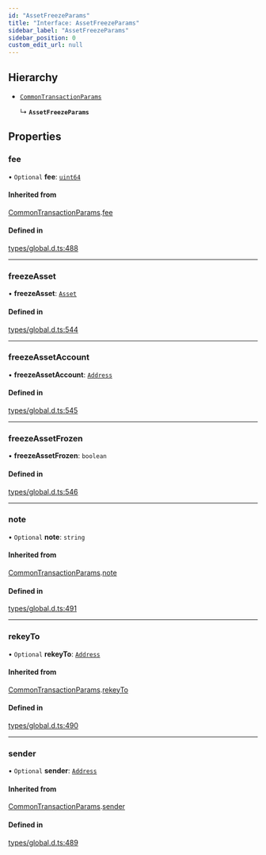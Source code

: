 ```yaml
---
id: "AssetFreezeParams"
title: "Interface: AssetFreezeParams"
sidebar_label: "AssetFreezeParams"
sidebar_position: 0
custom_edit_url: null
---
```


## Hierarchy

- [`CommonTransactionParams`](CommonTransactionParams.md)

  ↳ **`AssetFreezeParams`**

## Properties

### fee

• `Optional` **fee**: [`uint64`](../modules.md#uint64)

#### Inherited from

[CommonTransactionParams](CommonTransactionParams.md).[fee](CommonTransactionParams.md#fee)

#### Defined in

[types/global.d.ts:488](https://github.com/algorand-devrel/tealscript/blob/3275b18/types/global.d.ts#L488)

___

### freezeAsset

• **freezeAsset**: [`Asset`](../classes/Asset.md)

#### Defined in

[types/global.d.ts:544](https://github.com/algorand-devrel/tealscript/blob/3275b18/types/global.d.ts#L544)

___

### freezeAssetAccount

• **freezeAssetAccount**: [`Address`](../classes/Address.md)

#### Defined in

[types/global.d.ts:545](https://github.com/algorand-devrel/tealscript/blob/3275b18/types/global.d.ts#L545)

___

### freezeAssetFrozen

• **freezeAssetFrozen**: `boolean`

#### Defined in

[types/global.d.ts:546](https://github.com/algorand-devrel/tealscript/blob/3275b18/types/global.d.ts#L546)

___

### note

• `Optional` **note**: `string`

#### Inherited from

[CommonTransactionParams](CommonTransactionParams.md).[note](CommonTransactionParams.md#note)

#### Defined in

[types/global.d.ts:491](https://github.com/algorand-devrel/tealscript/blob/3275b18/types/global.d.ts#L491)

___

### rekeyTo

• `Optional` **rekeyTo**: [`Address`](../classes/Address.md)

#### Inherited from

[CommonTransactionParams](CommonTransactionParams.md).[rekeyTo](CommonTransactionParams.md#rekeyto)

#### Defined in

[types/global.d.ts:490](https://github.com/algorand-devrel/tealscript/blob/3275b18/types/global.d.ts#L490)

___

### sender

• `Optional` **sender**: [`Address`](../classes/Address.md)

#### Inherited from

[CommonTransactionParams](CommonTransactionParams.md).[sender](CommonTransactionParams.md#sender)

#### Defined in

[types/global.d.ts:489](https://github.com/algorand-devrel/tealscript/blob/3275b18/types/global.d.ts#L489)
